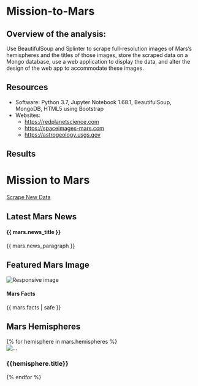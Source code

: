 # Mission-to-Mars

## Overview of the analysis:
Use BeautifulSoup and Splinter to scrape full-resolution images of Mars’s hemispheres and the titles of those images, store the scraped data on a Mongo database, use a web application to display the data, and alter the design of the web app to accommodate these images.

## Resources
- Software: Python 3.7, Jupyter Notebook 1.68.1, BeautifulSoup, MongoDB, HTML5 using Bootstrap
- Websites: 
  - https://redplanetscience.com
  - https://spaceimages-mars.com
  - https://astrogeology.usgs.gov

## Results

<!DOCTYPE html>
<html lang="en">
  <head>
    <meta charset="UTF-8" />
    <meta name="viewport" content="width=device-width, initial-scale=1.0" />
    <meta http-equiv="X-UA-Compatible" content="ie=edge" />
    <title>Mission to Mars</title>
    <link
      rel="stylesheet"
      href="https://maxcdn.bootstrapcdn.com/bootstrap/3.3.7/css/bootstrap.min.css"
    />
  </head>
  <body>
    <div class="container">
      <!-- Add Jumbotron to Header -->
      <div class="jumbotron text-center">
        <h1>Mission to Mars</h1>
        <!-- Add a button to activate scraping script -->
        <p><a class="btn btn-danger btn-lg btn-block" href="/scrape" role="button">Scrape New Data</a></p>
      </div>
      <!-- Add section for Mars News -->
      <div class="row" id="mars-news">
        <div class="col-md-12">
          <div class="media">
            <div class="media-body">
              <h2>Latest Mars News</h2>
              <h4 class="media-heading">{{ mars.news_title }}</h4>
              <p>{{ mars.news_paragraph }}</p>
            </div>
          </div>
        </div>
      </div>
      <!-- Section for Featured Image and Facts table -->
      <div class="row" id="mars-featured-image">
        <div class="col-md-8">
          <h2>Featured Mars Image</h2>
          <!-- if images is False/None/non-existent, then default to error message -->
          <img
            src="{{mars.featured_image }}"
            class="img-responsive"
            alt="Responsive image"
          />
        </div>
        <div class="col-md-4">
          <!-- Mars Facts -->
          <div class="row" id="mars-facts">
            <h4>Mars Facts</h4>
            {{ mars.facts | safe }}
          </div>
        </div>
      </div>
      <!-- Section for Mars Hemispheres -->
      <div class="row" id="mars-hemispheres">
        <div class="page-header">
          <h2 class="text-center">Mars Hemispheres</h2>
        </div>
        {% for hemisphere in mars.hemispheres %}
        <div class="col-xs-6 col-md-3">
          <div class="thumbnail">
            <img src="{{hemisphere.img_url | default('static/images/error.png', true)}}" alt="...">
            <div class="caption">
              <h3>{{hemisphere.title}}</h3>
            </div>
          </div>
        </div>
        {% endfor %}
      </div>
    </div>
  </body>
</html>

